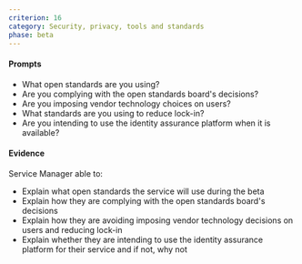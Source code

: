 ```yaml
---
criterion: 16
category: Security, privacy, tools and standards
phase: beta
---
```


#### Prompts

* What open standards are you using?
* Are you complying with the open standards board's decisions?
* Are you imposing vendor technology choices on users?
* What standards are you using to reduce lock-in?
* Are you intending to use the identity assurance platform when it is available?


#### Evidence

Service Manager able to:

* Explain what open standards the service will use during the beta
* Explain how they are complying with the open standards board's decisions
* Explain how they are avoiding imposing vendor technology decisions on users and reducing lock-in
* Explain whether they are intending to use the identity assurance platform for their service and if not, why not
